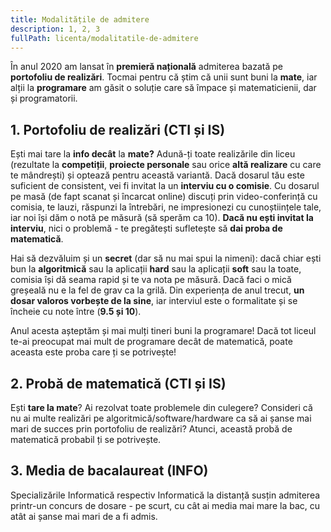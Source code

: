 ```yaml
---
title: Modalitățile de admitere
description: 1, 2, 3
fullPath: licenta/modalitatile-de-admitere
---
```

În anul 2020 am lansat în **premieră națională** admiterea bazată pe **portofoliu de realizări**. Tocmai pentru că știm că unii sunt buni la **mate**, iar alții la **programare** am găsit o soluție care să împace și matematicienii, dar și programatorii. 

## 1. Portofoliu de realizări (CTI și IS)

Ești mai tare la **info decât** la **mate?** Adună-ți toate realizările din liceu (rezultate la **competiții**, **proiecte personale** sau orice **altă realizare** cu care te mândrești) și optează pentru această variantă. Dacă dosarul tău este suficient de consistent, vei fi invitat la un **interviu cu o comisie**. Cu dosarul pe masă (de fapt scanat și încarcat online) discuți prin video-conferință cu comisia, te lauzi, răspunzi la întrebări, ne impresionezi cu cunoștiințele tale, iar noi își dăm o notă pe măsură (să sperăm ca 10). **Dacă nu ești invitat la interviu**, nici o problemă - te pregătești sufletește să **dai proba de matematică**. 

Hai să dezvăluim și un **secret** (dar să nu mai spui la nimeni): dacă chiar ești bun la **algoritmică** sau la aplicații **hard** sau la aplicații **soft** sau la toate, comisia își dă seama rapid și te va nota pe măsură. Dacă faci o mică greșeală nu e la fel de grav ca la grilă. Din experiența de anul trecut, **un dosar valoros vorbește de la sine**, iar interviul este o formalitate și se încheie cu note între (**9.5 și 10**).

Anul acesta așteptăm și mai mulți tineri buni la programare! Dacă tot liceul te-ai preocupat mai mult de programare decât de matematică, poate aceasta este proba care ți se potrivește!

## 2. Probă de matematică (CTI și IS)

Ești **tare la mate**? Ai rezolvat toate problemele din culegere? Consideri că nu ai multe realizări pe algoritmică/software/hardware ca să ai șanse mai mari de succes prin portofoliu de realizări? Atunci, această probă de matematică probabil ți se potrivește. 

## 3. Media de bacalaureat (INFO)

Specializările Informatică respectiv Informatică la distanță susțin admiterea printr-un concurs de dosare - pe scurt, cu cât ai media mai mare la bac, cu atât ai șanse mai mari de a fi admis.